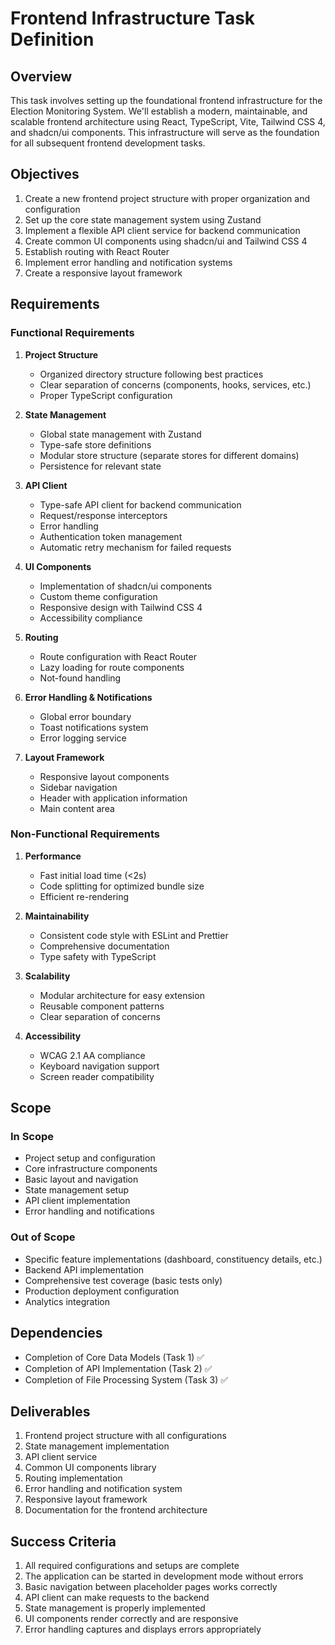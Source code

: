 # Frontend Infrastructure Task Definition

## Overview

This task involves setting up the foundational frontend infrastructure for the Election Monitoring System. We'll establish a modern, maintainable, and scalable frontend architecture using React, TypeScript, Vite, Tailwind CSS 4, and shadcn/ui components. This infrastructure will serve as the foundation for all subsequent frontend development tasks.

## Objectives

1. Create a new frontend project structure with proper organization and configuration
2. Set up the core state management system using Zustand
3. Implement a flexible API client service for backend communication
4. Create common UI components using shadcn/ui and Tailwind CSS 4
5. Establish routing with React Router
6. Implement error handling and notification systems
7. Create a responsive layout framework

## Requirements

### Functional Requirements

1. **Project Structure**
   - Organized directory structure following best practices
   - Clear separation of concerns (components, hooks, services, etc.)
   - Proper TypeScript configuration

2. **State Management**
   - Global state management with Zustand
   - Type-safe store definitions
   - Modular store structure (separate stores for different domains)
   - Persistence for relevant state

3. **API Client**
   - Type-safe API client for backend communication
   - Request/response interceptors
   - Error handling
   - Authentication token management
   - Automatic retry mechanism for failed requests

4. **UI Components**
   - Implementation of shadcn/ui components
   - Custom theme configuration
   - Responsive design with Tailwind CSS 4
   - Accessibility compliance

5. **Routing**
   - Route configuration with React Router
   - Lazy loading for route components
   - Not-found handling

6. **Error Handling & Notifications**
   - Global error boundary
   - Toast notifications system
   - Error logging service

7. **Layout Framework**
   - Responsive layout components
   - Sidebar navigation
   - Header with application information
   - Main content area

### Non-Functional Requirements

1. **Performance**
   - Fast initial load time (<2s)
   - Code splitting for optimized bundle size
   - Efficient re-rendering

2. **Maintainability**
   - Consistent code style with ESLint and Prettier
   - Comprehensive documentation
   - Type safety with TypeScript

3. **Scalability**
   - Modular architecture for easy extension
   - Reusable component patterns
   - Clear separation of concerns

4. **Accessibility**
   - WCAG 2.1 AA compliance
   - Keyboard navigation support
   - Screen reader compatibility

## Scope

### In Scope

- Project setup and configuration
- Core infrastructure components
- Basic layout and navigation
- State management setup
- API client implementation
- Error handling and notifications

### Out of Scope

- Specific feature implementations (dashboard, constituency details, etc.)
- Backend API implementation
- Comprehensive test coverage (basic tests only)
- Production deployment configuration
- Analytics integration

## Dependencies

- Completion of Core Data Models (Task 1) ✅
- Completion of API Implementation (Task 2) ✅
- Completion of File Processing System (Task 3) ✅

## Deliverables

1. Frontend project structure with all configurations
2. State management implementation
3. API client service
4. Common UI components library
5. Routing implementation
6. Error handling and notification system
7. Responsive layout framework
8. Documentation for the frontend architecture

## Success Criteria

1. All required configurations and setups are complete
2. The application can be started in development mode without errors
3. Basic navigation between placeholder pages works correctly
4. API client can make requests to the backend
5. State management is properly implemented
6. UI components render correctly and are responsive
7. Error handling captures and displays errors appropriately
